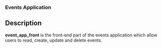 ### Events Application

## Description
<b>event_app_front</b> is the front-end part of the events application which allow users to read, create, update and delete events.
